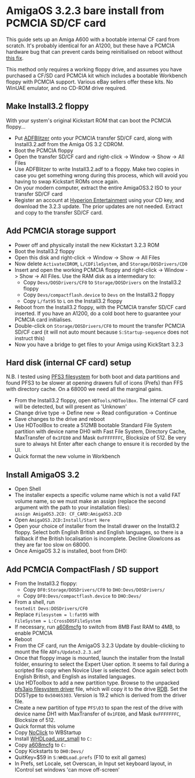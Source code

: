 # AmigaOS 3.2.3 bare install from PCMCIA SD/CF card
This guide sets up an Amiga A600 with a bootable internal CF card from scratch. It's probably identical for an A1200, but these have a PCMCIA hardware bug that can prevent cards being reinitialised on reboot without [this fix](https://aminet.net/package/util/boot/CardReset).

This method only requires a working floppy drive, and assumes you have purchased a CF/SD card PCMCIA kit which includes a bootable Workbench floppy with PCMCIA support. Various eBay sellers offer these kits. No WinUAE emulator, and no CD-ROM drive required.

## Make Install3.2 floppy
With your system's original Kickstart ROM that can boot the PCMCIA floppy...
- Put [ADFBlitzer](https://aminet.net/package/disk/misc/adfblitzer) onto your PCMCIA transfer SD/CF card, along with Install3.2.adf from the Amiga OS 3.2 CDROM.
- Boot the PCMCIA floppy
- Open the transfer SD/CF card and right-click -> Window -> Show -> All Files
- Use ADFBlitzer to write Install3.2.adf to a floppy. Make two copies in case you get something wrong during this process, which will avoid you having to swap Kickstart ROMs once again.
- On your modern computer, extract the entire AmigaOS3.2 ISO to your transfer SD/CF card
- Register an account at [Hyperion Entertainment](https://www.hyperion-entertainment.com/) using your CD key, and download the 3.2.3 update. The prior updates are not needed. Extract and copy to the transfer SD/CF card.

## Add PCMCIA storage support
- Power off and physically install the new Kickstart 3.2.3 ROM
- Boot the Install3.2 floppy
- Open this disk and right-click -> Window -> Show -> All Files
- Now delete `ActivateCDROM`, `L/CDFileSystem`, and `Storage/DOSDrivers/CD0`
- Insert and open the working PCMCIA floppy and right-click -> Window -> Show -> All Files. Use the RAM disk as a intermediary to:
    - Copy `Devs/DOSDrivers/CF0` to `Storage/DOSDrivers` on the Install3.2 floppy
    - Copy `Devs/compactflash.device` to `Devs` on the Install3.2 floppy
    - Copy `L/fat95` to `L` on the Install3.2 floppy
- Reboot from the Install3.2 floppy, with the PCMCIA transfer SD/CF card inserted. If you have an A1200, do a cold boot here to guarantee your PCMCIA card initialises.
- Double-click on `Storage/DOSDrivers/CF0` to mount the transfer PCMCIA SD/CF card (it will not auto mount because `S:Startup-sequence` does not instruct this)
- Now you have a bridge to get files to your Amiga using KickStart 3.2.3

## Hard disk (internal CF card) setup
N.B. I tested using [PFS3 filesystem](https://en.wikipedia.org/wiki/Professional_File_System) for both boot and data partitions and found PFS3 to be slower at opening drawers full of icons (Prefs) than FFS with directory cache. On a 68000 we need all the marginal gains.
- From the Install3.2 floppy, open `HDTools/HDToolBox`. The internal CF card will be detected, but will present as 'Unknown'
- Change drive type -> Define new -> Read configuration -> Continue
- Save changes to the drive and reboot
- Use HDToolBox to create a 512MB bootable Standard File System partition with device name DH0 with Fast File System, Directory Cache, MaxTransfer of `0x1FE00` and Mask `0xFFFFFFFC`, Blocksize of 512. Be very sure to always hit Enter after each change to ensure it is recorded by the UI.
- Quick format the new volume in Workbench

## Install AmigaOS 3.2
- Open Shell
- The installer expects a specific volume name which is not a valid FAT volume name, so we must make an assign (replace the second argument with the path to your installation files):   
  `assign AmigaOS3.2CD: CF_CARD:AmigaOS3.2CD`
- Open `AmigaOS3.2CD:Install/Start Here`
- Open your choice of installer from the Install drawer on the Install3.2 floppy. Select both English British and English languages, so there is a fallback if the British localisation is incomplete. Decline GlowIcons as they are far too slow on 68000.
- Once AmigaOS 3.2 is installed, boot from DH0:

## Add PCMCIA CompactFlash / SD support
- From the Install3.2 floppy:
    - Copy `DF0:Storage/DOSDrivers/CF0` to `DHO:Devs/DOSDrivers/`
    - Copy `DF0:Devs/compactflash.device` to `DHO:Devs/`
- From a shell, run  
  `textedit Devs:DOSDrivers/CF0`
- Replace
  `Filesystem = l:fat95`
  with  
  `FileSystem = L:CrossDOSFileSystem`
- If necessary, run [a608mcfg](http://wiki.archi-tech.com.pl/pl/A608mini) to switch from 8MB Fast RAM to 4MB, to enable PCMCIA
- Reboot
- From the CF card, run the AmigaOS 3.2.3 Update by double-clicking to mount the file `ADFs/Update3.2.3.adf`
- Once that floppy image is mounted, launch the installer from the Install folder, ensuring to select the Expert User option. It seems to fail during a scripted file copy when Novice User is selected. Once again select both English British, and English as installed languages.
- Use HDToolbox to add a new partition type. Browse to the unpacked [pfs3aio filesystem driver](https://aminet.net/package/disk/misc/pfs3aio) file, which will copy it to the drive [RDB](https://en.wikipedia.org/wiki/Amiga_rigid_disk_block). Set the DOSType to `0x50465303`. Version is 19.2 which is derived from the driver file.
- Create a new partition of type `PFS\03` to span the rest of the drive with device name DH1 with MaxTransfer of `0x1FE00`, and Mask `0xFFFFFFFC`, Blocksize of 512.
- Quick format this volume
- Copy [NoClick](https://aminet.net/package/util/cdity/noclick20_usr) to WBStartup
- Install [WHDLoad_usr_small](https://whdload.de) to `C:`
- Copy [a608mcfg](http://wiki.archi-tech.com.pl/pl/A608mini) to `C:`
- Copy Kickstarts to `DH0:Devs/`
- QuitKey=$59 in `S:WHDLoad.prefs` (F10 to exit all games)
- In Prefs, set Locale, set Overscan, in Input set keyboard layout, in IControl set windows 'can move off-screen'
